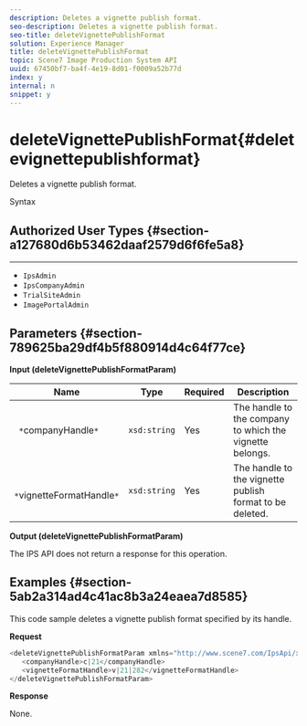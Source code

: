 ```yaml
---
description: Deletes a vignette publish format.
seo-description: Deletes a vignette publish format.
seo-title: deleteVignettePublishFormat
solution: Experience Manager
title: deleteVignettePublishFormat
topic: Scene7 Image Production System API
uuid: 67450bf7-ba4f-4e19-8d01-f0009a52b77d
index: y
internal: n
snippet: y
---
```


# deleteVignettePublishFormat{#deletevignettepublishformat}

Deletes a vignette publish format.

 Syntax 

## Authorized User Types {#section-a127680d6b53462daaf2579d6f6fe5a8}

****

* `IpsAdmin` 
* `IpsCompanyAdmin` 
* `TrialSiteAdmin` 
* `ImagePortalAdmin`

## Parameters {#section-789625ba29df4b5f880914d4c64f77ce}

**Input (deleteVignettePublishFormatParam)** 

|  Name  | Type  | Required  | Description  |
|---|---|---|---|
|  ` *`companyHandle`*`  | `xsd:string`  | Yes  | The handle to the company to which the vignette belongs.  |
|  ` *`vignetteFormatHandle`*`  | `xsd:string`  | Yes  | The handle to the vignette publish format to be deleted.  |

**Output (deleteVignettePublishFormatParam)**

The IPS API does not return a response for this operation.

## Examples {#section-5ab2a314ad4c41ac8b3a24eaea7d8585}

This code sample deletes a vignette publish format specified by its handle.

**Request** 

```java
<deleteVignettePublishFormatParam xmlns="http://www.scene7.com/IpsApi/xsd/2008-01-15">
   <companyHandle>c|21</companyHandle>
   <vignetteFormatHandle>v|21|282</vignetteFormatHandle>
</deleteVignettePublishFormatParam>
```

**Response**

None. 
